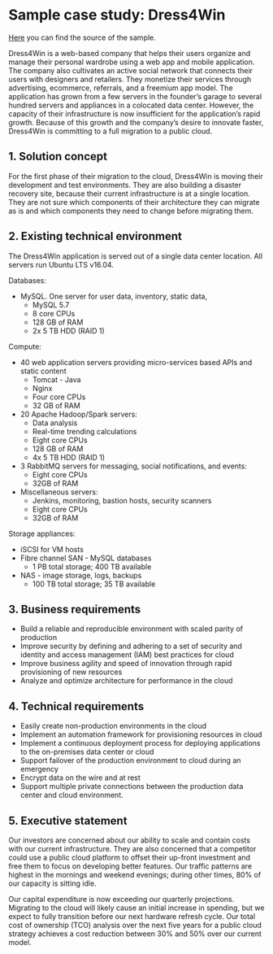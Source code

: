# Sample case study: Dress4Win

[Here](https://cloud.google.com/certification/guides/cloud-architect/casestudy-dress4win-rev2) you can find the source of the sample.

Dress4Win is a web-based company that helps their users organize and manage their personal wardrobe using a web app and mobile application. The company also cultivates an active social network that connects their users with designers and retailers. They monetize their services through advertising, ecommerce, referrals, and a freemium app model. The application has grown from a few servers in the founder’s garage to several hundred servers and appliances in a colocated data center. However, the capacity of their infrastructure is now insufficient for the application’s rapid growth. Because of this growth and the company’s desire to innovate faster, Dress4Win is committing to a full migration to a public cloud.

## 1. Solution concept

For the first phase of their migration to the cloud, Dress4Win is moving their development and test environments. They are also building a disaster recovery site, because their current infrastructure is at a single location. They are not sure which components of their architecture they can migrate as is and which components they need to change before migrating them.

## 2. Existing technical environment

The Dress4Win application is served out of a single data center location. All servers run Ubuntu LTS v16.04.

Databases:

- MySQL. One server for user data, inventory, static data,
  - MySQL 5.7
  - 8 core CPUs
  - 128 GB of RAM
  - 2x 5 TB HDD (RAID 1)

Compute:

- 40 web application servers providing micro-services based APIs and static content
  - Tomcat - Java
  - Nginx
  - Four core CPUs
  - 32 GB of RAM
- 20 Apache Hadoop/Spark servers:
  - Data analysis
  - Real-time trending calculations
  - Eight core CPUs
  - 128 GB of RAM
  - 4x 5 TB HDD (RAID 1)
- 3 RabbitMQ servers for messaging, social notifications, and events:
  - Eight core CPUs
  - 32GB of RAM
- Miscellaneous servers:
  - Jenkins, monitoring, bastion hosts, security scanners
  - Eight core CPUs
  - 32GB of RAM

Storage appliances:

- iSCSI for VM hosts
- Fibre channel SAN - MySQL databases
  - 1 PB total storage; 400 TB available
- NAS - image storage, logs, backups
  - 100 TB total storage; 35 TB available

## 3. Business requirements

- Build a reliable and reproducible environment with scaled parity of production
- Improve security by defining and adhering to a set of security and identity and access management (IAM) best practices for cloud
- Improve business agility and speed of innovation through rapid provisioning of new resources
- Analyze and optimize architecture for performance in the cloud

## 4. Technical requirements

- Easily create non-production environments in the cloud
- Implement an automation framework for provisioning resources in cloud
- Implement a continuous deployment process for deploying applications to the on-premises data center or cloud
- Support failover of the production environment to cloud during an emergency
- Encrypt data on the wire and at rest
- Support multiple private connections between the production data center and cloud environment.

## 5. Executive statement

Our investors are concerned about our ability to scale and contain costs with our current infrastructure. They are also concerned that a competitor could use a public cloud platform to offset their up-front investment and free them to focus on developing better features. Our traffic patterns are highest in the mornings and weekend evenings; during other times, 80% of our capacity is sitting idle.

Our capital expenditure is now exceeding our quarterly projections. Migrating to the cloud will likely cause an initial increase in spending, but we expect to fully transition before our next hardware refresh cycle. Our total cost of ownership (TCO) analysis over the next five years for a public cloud strategy achieves a cost reduction between 30% and 50% over our current model.
